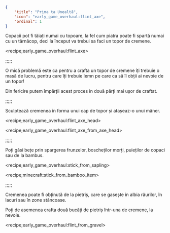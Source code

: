 ```json
{
	"title": "Prima ta Unealtă",
	"icon": "early_game_overhaul:flint_axe",
	"ordinal": 1
}
```

Copacii pot fi tăiați numai cu topoare, la fel cum piatra poate fi spartă numai cu un târnăcop, deci la început va trebui sa faci un topor de cremene.

<recipe;early_game_overhaul:flint_axe>

;;;;;

O mică problemă este ca pentru a crafta un topor de cremene îți trebuie o masă de lucru, pentru care îți trebuie lemn pe care ca să îl obții ai nevoie de un topor!

Din fericire putem împărții acest proces in două părți mai ușor de craftat.

;;;;;

Sculptează cremenea în forma unui cap de topor și atașeaz-o unui mâner.

<recipe;early_game_overhaul:flint_axe_head>

<recipe;early_game_overhaul:flint_axe_from_axe_head>

;;;;;

Poți găsi bețe prin spargerea frunzelor, boscheților morți, puieților de copaci sau de la bambus.

<recipe;early_game_overhaul:stick_from_sapling>

<recipe;minecraft:stick_from_bamboo_item>

;;;;;

Cremenea poate fi obținută de la pietriș, care se gasește in albia râurilor, în lacuri sau în zone stâncoase.

Poți de asemenea crafta două bucăți de pietriș într-una de cremene, la nevoie.

<recipe;early_game_overhaul:flint_from_gravel>
